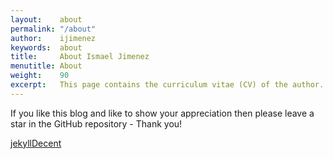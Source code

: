 ```yaml
---
layout:    about
permalink: "/about"
author:    ijimenez
keywords:  about
title:     About Ismael Jimenez
menutitle: About
weight:    90
excerpt:   This page contains the curriculum vitae (CV) of the author.
--- 
```

<script async defer src="https://buttons.github.io/buttons.js"></script>

If you like this blog and like to show your appreciation then please leave a star in the GitHub repository - Thank you!

<p class="github-button-container">
<a class="github-button" href="https://github.com/tuxtter/" data-size="large" data-show-count="true" aria-label="Star jwillmer/jekyllDecent on GitHub">jekyllDecent</a>
</p>